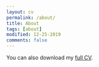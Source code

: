 ```yaml
---
layout: cv
permalink: /about/
title: About
tags: [about]
modified: 12-25-2019
comments: false
---
```



You can also download my <a href="https://drive.google.com/file/d/1gpsC8ts1XXMPPb44naKdVxfY9EzIzf1h/view?usp=sharing" target="_blank">full CV</a>.

